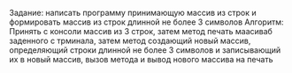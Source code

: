 Задание: написать программу принимающую массив из строк и формировать массив из строк длинной не более 3 символов
Алгоритм: Принять с консоли массив из 3 строк,
затем метод печать маасиваб заденного с трминала,
затем метод создающий новый массив, определяющий строки длинной не более 3 символов и записывающий их в новый массив, вызов метода и вывод нового массива на печать
